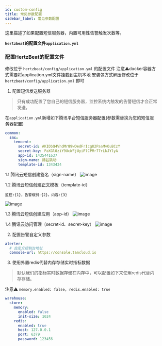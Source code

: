 ```yaml
---
id: custom-config  
title: 常见参数配置           
sidebar_label: 常见参数配置
---
```


这里描述了如果配置短信服务器，内置可用性告警触发次数等。

**`hertzbeat`的配置文件`application.yml`**

### 配置HertzBeat的配置文件

修改位于 `hertzbeat/config/application.yml` 的配置文件
注意⚠️docker容器方式需要将application.yml文件挂载到主机本地
安装包方式解压修改位于 `hertzbeat/config/application.yml` 即可

1. 配置短信发送服务器

> 只有成功配置了您自己的短信服务器，监控系统内触发的告警短信才会正常发送。

在`application.yml`新增如下腾讯平台短信服务器配置(参数需替换为您的短信服务器配置)

```yaml
common:
  sms:
    tencent:
      secret-id: AKIDbQ4VhdMr89wDedFrIcgU2PaaMvOuBCzY
      secret-key: PaXGl0ziY9UcWFjUyiFlCPMr77rLkJYlyA
      app-id: 1435441637
      sign-name: 赫兹跳动
      template-id: 1343434
```

1.1 腾讯云短信创建签名（sign-name）
![image](https://github.com/apache/hertzbeat/assets/40455946/3a4c287d-b23d-4398-8562-4894296af485)

1.2 腾讯云短信创建正文模板（template-id）

```text
监控:{1}，告警级别:{2}。内容:{3}
```

![image](https://github.com/apache/hertzbeat/assets/40455946/face71a6-46d5-452c-bed3-59d2a975afeb)

1.3 腾讯云短信创建应用（app-id）
![image](https://github.com/apache/hertzbeat/assets/40455946/2732d710-37fa-4455-af64-48bba273c2f8)

1.4 腾讯云访问管理（secret-id、secret-key）
![image](https://github.com/apache/hertzbeat/assets/40455946/36f056f0-94e7-43db-8f07-82893c98024e)

2. 配置告警自定义参数

```yaml
alerter:
  # 自定义控制台地址
  console-url: https://console.tancloud.io
```

3. 使用外置redis代替内存存储实时指标数据

> 默认我们的指标实时数据存储在内存中，可以配置如下来使用redis代替内存存储。

注意⚠️ `memory.enabled: false, redis.enabled: true`

```yaml
warehouse:
  store:
    memory:
      enabled: false
      init-size: 1024
    redis:
      enabled: true
      host: 127.0.0.1
      port: 6379
      password: 123456
```
